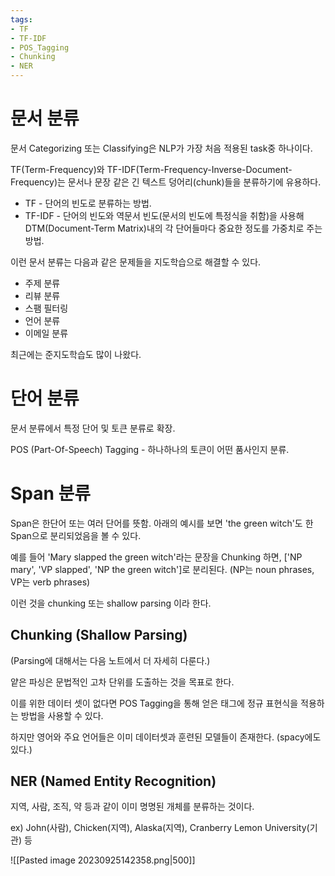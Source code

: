 ```yaml
---
tags:
- TF
- TF-IDF
- POS_Tagging
- Chunking
- NER
---
```


# 문서 분류

문서 Categorizing 또는 Classifying은 NLP가 가장 처음 적용된 task중 하나이다.

TF(Term-Frequency)와 TF-IDF(Term-Frequency-Inverse-Document-Frequency)는 문서나 문장 같은 긴 텍스트 덩어리(chunk)들을 분류하기에 유용하다.
- TF - 단어의 빈도로 분류하는 방법.
- TF-IDF - 단어의 빈도와 역문서 빈도(문서의 빈도에 특정식을 취함)을 사용해 DTM(Document-Term Matrix)내의 각 단어들마다 중요한 정도를 가중치로 주는 방법.

이런 문서 분류는 다음과 같은 문제들을 지도학습으로 해결할 수 있다.
- 주제 분류
- 리뷰 분류
- 스팸 필터링
- 언어 분류
- 이메일 분류

최근에는 준지도학습도 많이 나왔다.

# 단어 분류
문서 분류에서 특정 단어 및 토큰 분류로 확장.

POS (Part-Of-Speech) Tagging - 하나하나의 토큰이 어떤 품사인지 분류.

# Span 분류
Span은 한단어 또는 여러 단어를 뜻함. 아래의 예시를 보면 'the green witch'도 한 Span으로 분리되었음을 볼 수 있다.

예를 들어 'Mary slapped the green witch'라는 문장을 Chunking 하면, ['NP mary', 'VP slapped', 'NP the green witch']로 분리된다. (NP는 noun phrases, VP는 verb phrases)

이런 것을 chunking 또는 shallow parsing 이라 한다.
## Chunking (Shallow Parsing)
(Parsing에 대해서는 다음 노트에서 더 자세히 다룬다.)

얕은 파싱은 문법적인 고차 단위를 도출하는 것을 목표로 한다.

이를 위한 데이터 셋이 없다면 POS Tagging을 통해 얻은 태그에 정규 표현식을 적용하는 방법을 사용할 수 있다.

하지만 영어와 주요 언어들은 이미 데이터셋과 훈련된 모델들이 존재한다. (spacy에도 있다.)

## NER (Named Entity Recognition)

지역, 사람, 조직, 약 등과 같이 이미 명명된 개체를 분류하는 것이다.

ex) John(사람), Chicken(지역), Alaska(지역), Cranberry Lemon University(기관) 등

![[Pasted image 20230925142358.png|500]]
